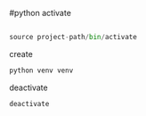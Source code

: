 #python 
activate
```python

source project-path/bin/activate

```

create 
```python
python venv venv
```


deactivate
```python
deactivate
```
